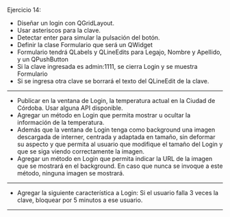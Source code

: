 Ejercicio 14:
* Diseñar un login con QGridLayout.
* Usar asteriscos para la clave.
* Detectar enter para simular la pulsación del botón.
* Definir la clase Formulario que será un QWidget
* Formulario tendrá QLabels y QLineEdits para Legajo, Nombre y Apellido, y un QPushButton
* Si la clave ingresada es admin:1111, se cierra Login y se muestra Formulario
* Si se ingresa otra clave se borrará el texto del QLineEdit de la clave.
__________________________________________________________________________________
* Publicar en la ventana de Login, la temperatura actual en la Ciudad de Córdoba. Usar alguna API disponible.
* Agregar un método en Login que permita mostrar u ocultar la información de la temperatura.
* Además que la ventana de Login tenga como background una imagen descargada de interner, centrada y adaptada en tamaño, sin deformar su aspecto y que permita al usuario que modifique el tamaño del Login y que se siga viendo correctamente la imagen.
* Agregar un método en Login que permita indicar la URL de la imagen que se mostrará en el background. En caso que nunca se invoque a este método, ninguna imagen se mostrará.
__________________________________________________________________________________
* Agregar la siguiente característica a Login: Si el usuario falla 3 veces la clave, bloquear por 5 minutos a ese usuario.
__________________________________________________________________________________
